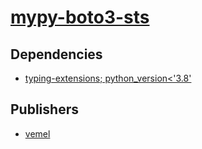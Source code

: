 # [mypy-boto3-sts](https://pypi.org/project/mypy-boto3-sts)

## Dependencies
- [typing-extensions; python_version<'3.8'](packages/t/typing-extensions.md)



## Publishers
- [vemel](https://pypi.org/user/vemel)

